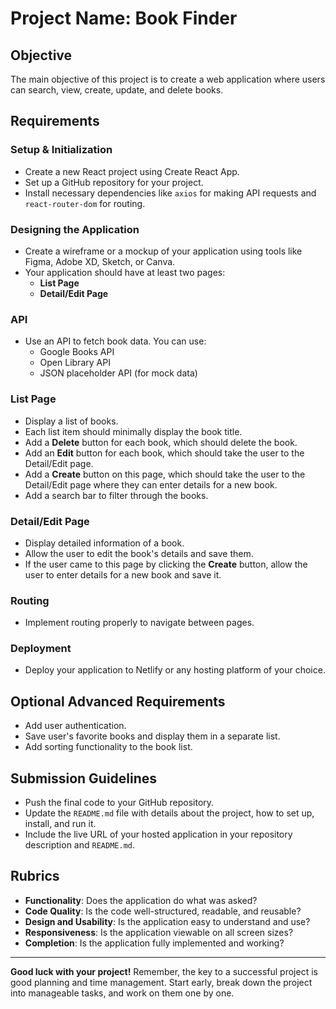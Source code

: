 # Project Name: Book Finder

## Objective
The main objective of this project is to create a web application where users can search, view, create, update, and delete books.

## Requirements

### Setup & Initialization
- Create a new React project using Create React App.
- Set up a GitHub repository for your project.
- Install necessary dependencies like `axios` for making API requests and `react-router-dom` for routing.

### Designing the Application
- Create a wireframe or a mockup of your application using tools like Figma, Adobe XD, Sketch, or Canva.
- Your application should have at least two pages:
  - **List Page**
  - **Detail/Edit Page**

### API
- Use an API to fetch book data. You can use:
  - Google Books API
  - Open Library API
  - JSON placeholder API (for mock data)

### List Page
- Display a list of books.
- Each list item should minimally display the book title.
- Add a **Delete** button for each book, which should delete the book.
- Add an **Edit** button for each book, which should take the user to the Detail/Edit page.
- Add a **Create** button on this page, which should take the user to the Detail/Edit page where they can enter details for a new book.
- Add a search bar to filter through the books.

### Detail/Edit Page
- Display detailed information of a book.
- Allow the user to edit the book's details and save them.
- If the user came to this page by clicking the **Create** button, allow the user to enter details for a new book and save it.

### Routing
- Implement routing properly to navigate between pages.

### Deployment
- Deploy your application to Netlify or any hosting platform of your choice.

## Optional Advanced Requirements
- Add user authentication.
- Save user's favorite books and display them in a separate list.
- Add sorting functionality to the book list.

## Submission Guidelines
- Push the final code to your GitHub repository.
- Update the `README.md` file with details about the project, how to set up, install, and run it.
- Include the live URL of your hosted application in your repository description and `README.md`.

## Rubrics
- **Functionality**: Does the application do what was asked?
- **Code Quality**: Is the code well-structured, readable, and reusable?
- **Design and Usability**: Is the application easy to understand and use?
- **Responsiveness**: Is the application viewable on all screen sizes?
- **Completion**: Is the application fully implemented and working?

---

**Good luck with your project!** Remember, the key to a successful project is good planning and time management. Start early, break down the project into manageable tasks, and work on them one by one.
